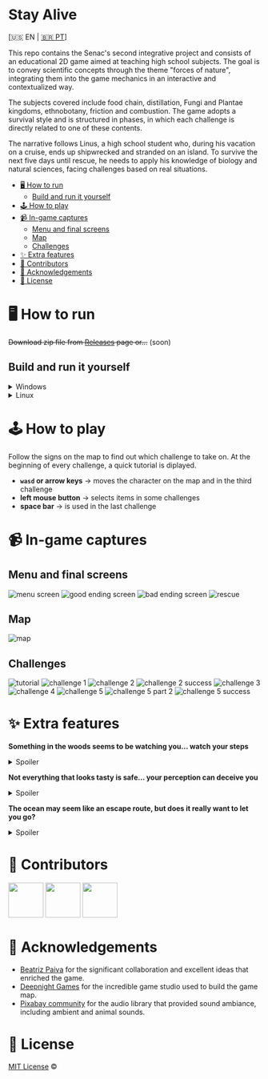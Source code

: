 # Stay Alive

[🇺🇸 EN | [🇧🇷 PT](https://github.com/gabe-frasz/stay-alive/blob/main/_docs/README-PT.md)]

This repo contains the Senac's second integrative project and consists of an educational 2D game aimed at teaching high school subjects. The goal is to convey scientific concepts through the theme "forces of nature", integrating them into the game mechanics in an interactive and contextualized way.

The subjects covered include food chain, distillation, Fungi and Plantae kingdoms, ethnobotany, friction and combustion. The game adopts a survival style and is structured in phases, in which each challenge is directly related to one of these contents.

The narrative follows Linus, a high school student who, during his vacation on a cruise, ends up shipwrecked and stranded on an island. To survive the next five days until rescue, he needs to apply his knowledge of biology and natural sciences, facing challenges based on real situations.

- [🖥️ How to run](#%EF%B8%8F-how-to-run)
  - [Build and run it yourself](#build-and-run-it-yourself)
- [🕹️ How to play](#%EF%B8%8F-how-to-play)
- [📹 In-game captures](#-in-game-captures)
  - [Menu and final screens](#menu-and-final-screens)
  - [Map](#map)
  - [Challenges](#challenges)
- [✨ Extra features](#-extra-features)
- [👥 Contributors](#-contributors)
- [🤝 Acknowledgements](#-acknowledgements)
- [📝 License](#-license)

# 🖥️ How to run

~~Download zip file from [Releases](https://github.com/gabe-frasz/stay-alive/releases) page or...~~ (soon)

## Build and run it yourself

<details>
  <summary>Windows</summary>

  1. Open [Visual Studio](https://visualstudio.microsoft.com/)
  2. Clone the repo
  3. Make sure to have [Allegro](https://www.nuget.org/packages/Allegro/) and [AllegroDeps](https://www.nuget.org/packages/AllegroDeps/) packages installed
  4. Run
</details>

<details>
  <summary>Linux</summary>

  1. Download [Allegro library](https://liballeg.org/download.html)
  2. Clone the repo
  3. Compile C code
     - `gcc ./main.c -lm $(pkg-config allegro-5 allegro_font-5 allegro_primitives-5 allegro_image-5 allegro_audio-5 allegro_acodec-5 allegro_video-5 --libs --cflags)`
  5. Run
</details>

# 🕹️ How to play

Follow the signs on the map to find out which challenge to take on. At the beginning of every challenge, a quick tutorial is diplayed.

- **`wasd` or arrow keys** -> moves the character on the map and in the third challenge 
- **left mouse button** -> selects items in some challenges
- **space bar** -> is used in the last challenge

# 📹 In-game captures

## Menu and final screens

![menu screen](https://github.com/gabe-frasz/stay-alive/blob/main/_docs/menu.png)
![good ending screen](https://github.com/gabe-frasz/stay-alive/blob/main/_docs/good-ending.png)
![bad ending screen](https://github.com/gabe-frasz/stay-alive/blob/main/_docs/bad-ending.png)
![rescue](https://github.com/gabe-frasz/stay-alive/blob/main/_docs/rescue.png)

## Map

![map](https://github.com/gabe-frasz/stay-alive/blob/main/_docs/map.gif)

## Challenges

![tutorial](https://github.com/gabe-frasz/stay-alive/blob/main/_docs/tutorial.gif)
![challenge 1](https://github.com/gabe-frasz/stay-alive/blob/main/_docs/challenge-1.png)
![challenge 2](https://github.com/gabe-frasz/stay-alive/blob/main/_docs/challenge-2.png)
![challenge 2 success](https://github.com/gabe-frasz/stay-alive/blob/main/_docs/challenge-2-success.png)
![challenge 3](https://github.com/gabe-frasz/stay-alive/blob/main/_docs/challenge-3.png)
![challenge 4](https://github.com/gabe-frasz/stay-alive/blob/main/_docs/challenge-4.png)
![challenge 5](https://github.com/gabe-frasz/stay-alive/blob/main/_docs/challenge-5.png)
![challenge 5 part 2](https://github.com/gabe-frasz/stay-alive/blob/main/_docs/challenge-5-pt-2.png)
![challenge 5 success](https://github.com/gabe-frasz/stay-alive/blob/main/_docs/challenge-5-success.png)

# ✨ Extra features

**Something in the woods seems to be watching you... watch your steps**

<details>
  <summary>Spoiler</summary>

  ![snake](https://github.com/gabe-frasz/stay-alive/blob/main/_docs/snake.gif)
</details>

**Not everything that looks tasty is safe... your perception can deceive you**

<details>
  <summary>Spoiler</summary>

  ![hallucination](https://github.com/gabe-frasz/stay-alive/blob/main/_docs/hallucination.gif)
</details>

**The ocean may seem like an escape route, but does it really want to let you go?**

<details>
  <summary>Spoiler</summary>

  ![drowning](https://github.com/gabe-frasz/stay-alive/blob/main/_docs/drowning.gif)
</details>

# 👥 Contributors

<a href="https://github.com/manuezi"><img src="https://github.com/manuezi.png" width="70"/></a>
<a href="https://github.com/stefrny"><img src="https://github.com/stefrny.png" width="70"/></a>
<a href="https://github.com/gabe-frasz"><img src="https://github.com/gabe-frasz.png" width="70"/></a>

# 🤝 Acknowledgements

- [Beatriz Paiva](https://github.com/beeepaiva) for the significant collaboration and excellent ideas that enriched the game.
- [Deepnight Games](https://deepnight.net/about/) for the incredible game studio used to build the game map.
- [Pixabay community](https://pixabay.com/users/) for the audio library that provided sound ambiance, including ambient and animal sounds.

# 📝 License

[MIT License](https://github.com/gabe-frasz/stay-alive/blob/main/LICENSE) &copy;
